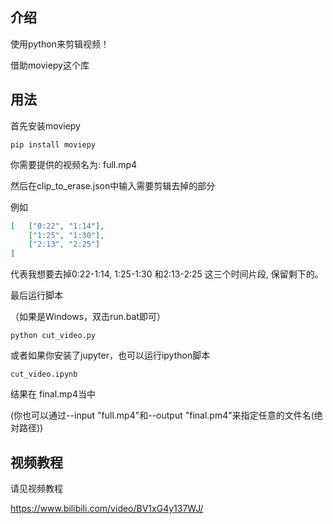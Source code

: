 ## 介绍
使用python来剪辑视频！

借助moviepy这个库

## 用法
首先安装moviepy
```
pip install moviepy
```

你需要提供的视频名为: full.mp4

然后在clip_to_erase.json中输入需要剪辑去掉的部分

例如
```json
[   ["0:22", "1:14"],
    ["1:25", "1:30"],
    ["2:13", "2:25"]
]
```

代表我想要去掉0:22-1:14, 1:25-1:30 和2:13-2:25 这三个时间片段, 保留剩下的。



最后运行脚本

（如果是Windows，双击run.bat即可）

```
python cut_video.py
```

或者如果你安装了jupyter，也可以运行ipython脚本

```
cut_video.ipynb
```

结果在 final.mp4当中

(你也可以通过--input "full.mp4"和--output "final.pm4"来指定任意的文件名(绝对路径))

## 视频教程

请见视频教程

https://www.bilibili.com/video/BV1xG4y137WJ/
